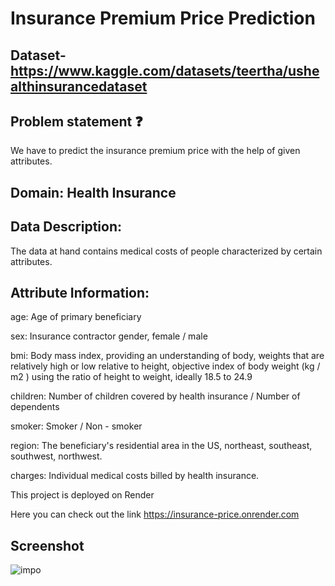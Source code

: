 # Insurance Premium Price Prediction

## Dataset- https://www.kaggle.com/datasets/teertha/ushealthinsurancedataset

## Problem statement ❓

We have to predict the insurance premium price with the help of given attributes.

## Domain: Health Insurance

## Data Description:
The data at hand contains medical costs of people characterized by certain attributes.

## Attribute Information:
age: Age of primary beneficiary

sex: Insurance contractor gender, female / male

bmi: Body mass index, providing an understanding of body, weights that are relatively high or low relative to height, objective index of body weight (kg /  m2
 ) using the ratio of height to weight, ideally 18.5 to 24.9
 
children: Number of children covered by health insurance / Number of dependents

smoker: Smoker / Non - smoker

region: The beneficiary's residential area in the US, northeast, southeast, southwest, northwest.

charges: Individual medical costs billed by health insurance.

This project is deployed on Render

Here you can check out the link  https://insurance-price.onrender.com

## Screenshot

![impo](https://user-images.githubusercontent.com/110579465/222173906-ccb37ca8-b121-4e50-9cc0-218a040e520a.png)
